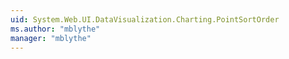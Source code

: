 ```yaml
---
uid: System.Web.UI.DataVisualization.Charting.PointSortOrder
ms.author: "mblythe"
manager: "mblythe"
---
```

